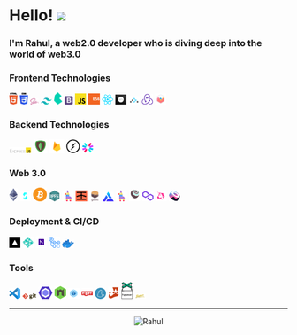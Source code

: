 # Hello! <img src="https://media.giphy.com/media/hvRJCLFzcasrR4ia7z/giphy.gif" width="35"> 

### I'm Rahul, a web2.0 developer who is diving deep into the world of web3.0

### Frontend Technologies

<div>
  <img src ="./images/html-5.svg" alt="HTML5 logo" width="3%" title='HTML5'/>
  <img src ="./images/css-3.svg" alt="CSS3 logo" width="3%" title='CSS3'/>
    <img src ="./images/sass.svg" alt="Sass logo" width="3%" title='Sass'/>
    <img src ="./images/tailwindcss.svg" alt="Tailwin logo" width="4%" title='Tailwind'/>
    <img src ="./images/bulma.svg" alt="Bulma logo" width="3%" title='Bulma'/>
  <img src ="./images/bootstrap.svg" alt="Bootstrap logo" width="3%" title='Bootstrap'/>

  <img src ="./images/javascript.svg" alt="JavaScript logo" width="4%" title='JavaScript'/>
  <img src ="./images/es6.svg" alt="ES6 logo" width="4%" title='ES6'/>


  <img src ="./images/react.svg" alt="react logo" width="4%" title='React'/>
  <img src ="./images/nextjs.png" alt="Next.js logo" width="4%" title='Next.js'/>
   <img src ="./images/rr.png" alt="React Router logo" width="4%" title='React Router'/>
    <img src ="./images/redux.svg" alt="redux logo" width="4%" title='Redux'/>
  <img src ="./images/chartjs.svg" alt="chartjs logo" width="4%" title='Chartjs'/>
        
<!--   <img src ="./images/d3.svg" alt="D3 logo" width="8%" title='D3.js'/> --> 


<div>

### Backend Technologies

<div

<img src ="./images/nodejs.svg" alt="Node logo" width="5%" title='Nodejs'/> 
<img src ="./images/express.png" alt="express logo" width="8%" title='Express'/>
 <img src ="./images/mongo.png" alt="MongoDB logo" width="5%" title='MongoDB'/>
  <img src ="./images/firebase.png" alt="Firebase logo" width="5%" title='Firebase'/>
 <img src ="./images/socket-io.svg" alt="Socket-io logo" width="5%" title='Socket-io'/>
<img src ="./images/jwt.svg" alt="JWT logo" width="4%" title='JWT'/> 

  
</div>

  ### Web 3.0 

<div>
  <img src ="./images/ethereum.png" alt="Ethereum logo" width="3%" title='Ethereum'/>
  <img src ="./images/solidity.svg" alt="Solidity logo" width="4%" title='Solidity'/>
  <img src ="./images/bitcoin1.png" alt="Bitcoin logo" width="5%" title='Bitcoin'/>
  <img src ="./images/ipfs.png" alt="IPFS logo" width="4%" title='IPFS'/>
  <img src ="./images/pinata.png" alt="Pinata logo" width="4%" title='Pinata'/>
    <img src ="./images/infura.png" alt="Infura logo" width="4%" title='Infura'/>
    <img src ="./images/ganache.svg" alt="Ganache logo" width="4%" title='Ganache'/>
    <img src ="./images/alchemy.png" alt="Alchemy logo" width="4%" title='Alchemy'/>
    <img src ="./images/pinata.png" alt="Pinata logo" width="4%" title='Pinata'/>
    <img src ="./images/truffle.svg" alt="Truffle logo" width="4%" title='Truffle'/>
  <img src ="./images/polygon.png" alt="Polygon logo" width="4%" title='Polygon'/>
  <img src ="./images/uniswap.png" alt="Uniswap logo" width="4%" title='Uniswap'/>
   <img src ="./images/sushiswap.png" alt="Sushiswap logo" width="4%" title='Sushiswap'/>
</div>
  
  ### Deployment & CI/CD

<div>

  <img src ="./images/vercel.png" alt="Vercel logo" width="4%" title='Vercel'/> 
   <img src ="./images/netlify.png" alt="Netlify logo" width="4%" title='Netlify'/> 
   <img src ="./images/heroku.png" alt="Heroku logo" width="4%" title='Heroku'/> 
   <img src ="./images/githubaction.png" alt="Githubaction logo" width="4%" title='Githubaction'/> 
  <img src ="./images/docker2.png" alt="Docker logo" width="4%" title='Docker'/> 
</div>

  
### Tools

<div>

  <img src ="./images/visual-studio-code.svg" alt="VS Code logo" width="4%" title='Visual Studio Code'/>
  <img src ="./images/git.svg" alt="Git logo" width="5%" title='Git'/>
  <img src ="./images/eslint.svg" alt="ESLint logo" width="5%" title='ESLint'/>
  <img src ="./images/nodemon.svg" alt="Nodemon logo" width="4%" title='Nodemon'/> 
  <img src ="./images/webpack.png" alt="Webpack logo" width="4%" title='Webpack'/> 
   <img src ="./images/npm.png" alt="npm logo" width="4%" title='npm'/> 
   <img src ="./images/yarn.svg" alt="Yarn logo" width="4%" title='Yarn'/> 
   <img src ="./images/jest.png" alt="Jest logo" width="4%" title='Jest'/> 
  <img src ="./images/puppet.png" alt="Puppeteer logo" width="4%" title='Puppeteer'/> 
   <img src ="./images/babel.png" alt="Babel logo" width="4%" title='Babel'/> 
</div>


<!-- ## Tech Stacks
- MERN Stack
-->

---
<p align="center"><img src="https://github-readme-streak-stats.herokuapp.com/?user=therahulsarkar&theme=dark&hide_border=true&border_radius=5" alt="Rahul" /></p>

  
<!--   [![Rahul's GitHub stats]( https://github-readme-stats.vercel.app/api?username=therahulsarkar&count_private=true&show_icons=true&theme=github_dark&hide_border=true&include_all_commits=true)](https://github.com/therahulsarkar) -->
